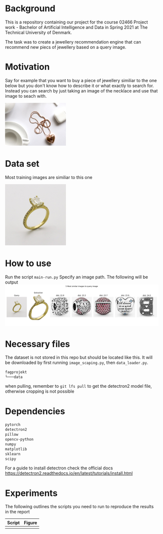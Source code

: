 # Background

This is a repository containing our project for the course 02466 Project work - Bachelor of Artificial Intelligence and Data in Spring 2021 at The Technical University of Denmark.

The task was to create a jewellery recommendation engine that can recommend new piecs of jewellery based on a query image.


# Motivation

Say for example that you want to buy a piece of jewellery similiar to the one below but you don't know how to describe it or what exactly to search for. Instead you can search by just taking an image of the necklace and use that image to seach with.


<img src=Figures/test2.jpeg width=200px alt=necklace>


# Data set

Most training images are similiar to this one

<img src=Figures/test3.jpg width=200px alt=ring>



# How to use
Run the script ```main-run.py```
Specify an image path. The following will be output
![image](Figures/nearest.png)

# Necessary files
The dataset is not stored in this repo but should be located like this. It will be downloaded by first running `image_scaping.py`, then `data_loader.py`.

```
fagprojekt
└───data
```
when pulling, remember to `git lfs pull` to get the detectron2 model file, otherwise cropping is not possible

# Dependencies

```
pytorch
detectron2
pillow
opencv-python
numpy
matplotlib
sklearn
scipy
```
For a guide to install detectron check the official docs
https://detectron2.readthedocs.io/en/latest/tutorials/install.html
# Experiments

The following outlines the scripts you need to run to reproduce the results in the report

| **Script** | **Figure** |
|--------|--------|
|       |        |
